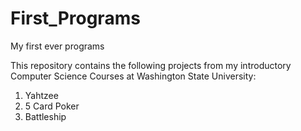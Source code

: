 # First_Programs
My first ever programs

This repository contains the following projects from my introductory Computer Science Courses at Washington State University:

1. Yahtzee
2. 5 Card Poker
3. Battleship
